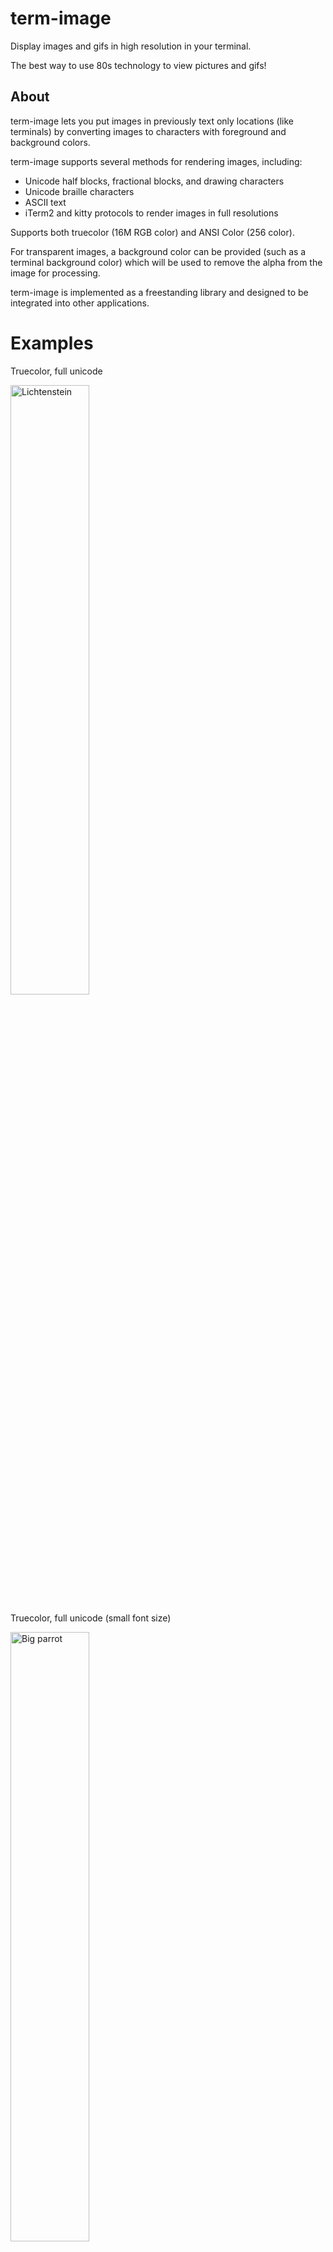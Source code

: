 # term-image

Display images and gifs in high resolution in your terminal.

The best way to use 80s technology to view pictures and gifs!

## About

term-image lets you put images in previously text only locations (like terminals)
by converting images to characters with foreground and background colors.

term-image supports several methods for rendering images, including:

* Unicode half blocks, fractional blocks, and drawing characters
* Unicode braille characters
* ASCII text
* iTerm2 and kitty protocols to render images in full resolutions

Supports both truecolor (16M RGB color) and ANSI Color (256 color).

For transparent images, a background color can be provided (such as a terminal background color) which will be used
to remove the alpha from the image for processing.

term-image is implemented as a freestanding library and designed to be integrated into other applications.

# Examples 
Truecolor, full unicode 

<img src="https://i.imgur.com/6DFX97t.png" alt="Lichtenstein" width="50%"/>

Truecolor, full unicode  (small font size)

<img src="https://i.imgur.com/hOMUaj2.png" alt="Big parrot" width="50%"/>

See [term-image-web](https://noskcaj19.github.io/term-image-web/) for a live web demo.

Gif, truecolor, unicode blocks
![gif](https://i.imgur.com/UNputum.png)

Gif, truecolor, ascii
[![asciicast](https://asciinema.org/a/190320.png)](https://asciinema.org/a/190320)
(you may need to replay the asciicast to get smooth playback)

## How it works

### Block
The block renderer uses a mapping of bitmap to a unicode drawing character (["Box Drawing"](https://en.wikipedia.org/wiki/Box_Drawing_(Unicode_block)) and
["Block Elements"](https://en.wikipedia.org/wiki/Block_Elements#Compact_table)) to find a character that most closely
matches the "shape" of each 4x8 pixel block.

Each of these bitmaps represent the "dark" section of each character.

For example, given the character `┫`, the associated bitmap is `0x666ee666`, which is a 1d representation of the 2d
bitmap:
```code
.##.
.##.
.##.
###.
###.
.##.
.##.
.##.
```
where "#" represents 1 and "." represents 0.

### Braille
[Unicode Braille Patterns](https://en.wikipedia.org/wiki/Braille_Patterns) allow for 1 to 1 resolution images
but each 2x4 rectangle can only have a single foreground and background color, which makes color representation
subpar.

The braille renderer converts the input image to greyscale and maps 2x4 pixel blocks directly to a braille pattern.
Then the foreground color is determined by the same technique as the block renderer.

### ASCII
The ASCII renderer simply converts the input image to greyscale and finds the ascii character
with the closest matching character.

The mapping from character to brightness was created by a script that rendered each character and counted
the number of black pixels.

It currently works alright, but has lots of room for improvement, for example see libcaca. (I plan to add
libcaca support eventually)

### iTerm and Kitty
These "proprietary" renders use the "proprietary" protocols defined by 
[iTerm2](https://iterm2.com/documentation-images.html) and [kitty](https://sw.kovidgoyal.net/kitty/graphics-protocol.html)
and as such will only function in terminals that support the respective protocol. (For example, 
[wezterm](https://wezfurlong.org/wezterm/) implements the [iterm image protocol](https://wezfurlong.org/wezterm/imgcat.html)
and can therefore use the iterm renderer).